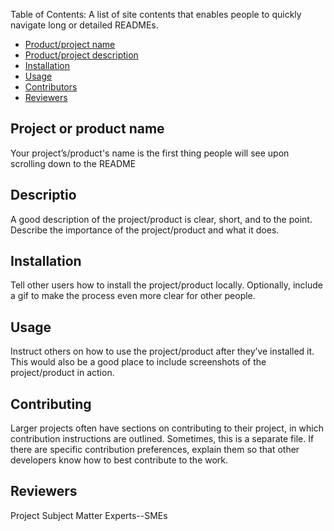  
Table of Contents: A list of site contents that enables people to quickly navigate long or detailed READMEs.
<ul>
  <li><a href="#name">Product/project name</a></li>
  <li><a href="#description">Product/project description</a></li>
  <li><a href="#installation">Installation</a></li>
  <li><a href="#usage">Usage</a></li>
  <li><a href="contributors">Contributors</a></li>
  <li><a href="reviewers">Reviewers</a></li>
</ul>

<h2><A name="name">Project or product name</A></h2>Your project’s/product's name is the first thing people will see upon scrolling down to the README

<h2><A name="description">Descriptio</A></h2>A good description of the project/product is clear, short, and to the point. Describe the importance of the project/product  and what it does.

<h2><A name="installation">Installation</a></h2>Tell other users how to install the project/product locally. Optionally, include a gif to make the process even more clear for other people.

<h2><A name="usage">Usage</a></h2>Instruct others on how to use the project/product after they’ve installed it. This would also be a good place to include screenshots of the project/product in action.

<h2><A name="contributors">Contributing</a></h2> Larger projects often have sections on contributing to their project, in which contribution instructions are outlined. Sometimes, this is a separate file. If there are specific contribution preferences, explain them so that other developers know how to best contribute to the work.

<h2><A name="reviewers">Reviewers</h2></a>Project Subject Matter Experts--SMEs</a>
</ul>
